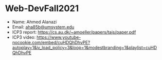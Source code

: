 # Web-DevFall2021


- Name: Ahmed Alanazi
- Email: aha85b@umsystem.edu
- ICP3 report: https://cs.au.dk/~amoeller/papers/tajs/paper.pdf
- ICP3 video: https://www.youtube-nocookie.com/embed/cuHDQhDhvPE?autoplay=1&iv_load_policy=3&loop=1&modestbranding=1&playlist=cuHDQhDhvPE
